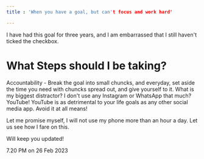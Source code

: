 ```yaml
---
title : 'When you have a goal, but can't focus and work hard'

---
```


I have had this goal for three years, and <!--more-->I am embarrassed that I still haven't ticked the checkbox.

# What Steps should I be taking?

Accountability - Break the goal into small chuncks, and everyday, set aside the time you need with chuncks spread out, and give yourself to it. 
What is my biggest distractor? I don't use any Instagram or WhatsApp that much? YouTube! YouTube is as detrimental to your life goals as any other social media app. Avoid it at all means! 

Let me promise myself, I will not use my phone more than an hour a day. Let us see how I fare on this. 

Will keep you updated! 

7.20 PM on 26 Feb 2023